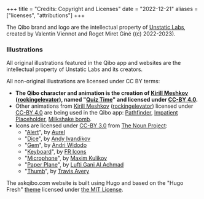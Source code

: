 +++
title = "Credits: Copyright and Licenses"
date = "2022-12-21"
aliases = ["licenses", "attributions"]
+++


The Qibo brand and logo are the intellectual property of [Unstatic Labs](https://unstaticlabs.com), created by Valentin Viennot and Roget Miret Giné ((c) 2022-2023).

### Illustrations

All original illustrations featured in the Qibo app and websites are the intellectual property of Unstatic Labs and its creators.

All non-original illustrations are licensed under CC BY terms:

- **The Qibo character and animation is the creation of [Kirill Meshkov](https://twitter.com/moonk) ([rockingelevator](https://rive.app/@rockingelevator/)), named "[Quiz Time](https://rive.app/community/3686-7699-quiz-time/)" and licensed under [CC-BY 4.0](https://creativecommons.org/licenses/by/4.0/).**
- Other animations from [Kirill Meshkov](https://twitter.com/moonk) ([rockingelevator](https://rive.app/@rockingelevator/)) licensed under [CC-BY 4.0](https://creativecommons.org/licenses/by/4.0/) are being used in the Qibo app: [Pathfinder](https://rive.app/community/3902-8169-pathfinder/), [Impatient Placeholder](https://rive.app/community/2492-5015-impatient-placeholder/), [Milkshake bomb](https://rive.app/community/1242-2394-milkshake-bomb/).
- Icons are licensed under [CC-BY 3.0](https://creativecommons.org/licenses/by/3.0/) from [The Noun Project](https://thenounproject.com/):
  - "[Alert](https://thenounproject.com/icon/alert-5386525/)", by [Aurel](https://thenounproject.com/garudaindonesia970/)
  - "[Dice](https://thenounproject.com/icon/dice-1765632/)", by [Andy Ivandikov](https://thenounproject.com/andy6556/)
  - "[Gem](https://thenounproject.com/icon/gem-1215009/)", by [Andri Widodo](https://thenounproject.com/andriwidodo21/)
  - "[Keyboard](https://thenounproject.com/icon/keyboard-4791432/)", by [FR Icons](https://thenounproject.com/fr-icons/)
  - "[Microphone](https://thenounproject.com/icon/microphone-730104/)", by [Maxim Kulikov](https://thenounproject.com/maxim221/)
  - "[Paper Plane](https://thenounproject.com/icon/paper-plane-4450394/)", by [Lufti Gani Al Achmad](https://thenounproject.com/lutfidiarycoc/)
  - "[Thumb](https://thenounproject.com/icon/thumb-2286698/)", by [Travis Avery](https://thenounproject.com/travisavery/)

The askqibo.com website is built using Hugo and based on the "Hugo Fresh" [theme](https://github.com/StefMa/hugo-fresh) licensed under [the MIT License](https://github.com/StefMa/hugo-fresh/blob/master/LICENSE).
